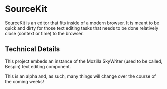 SourceKit
=========
SourceKit is an editor that fits inside of a modern browser. It is meant to be quick and dirty for those text editing tasks that needs to be done relatively close (context or time) to the browser.

Technical Details
-----------------
This project embeds an instance of the Mozilla SkyWriter (used to be called, Bespin) text editing component. 

This is an alpha and, as such, many things will change over the course of the coming weeks!

